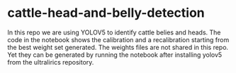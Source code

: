 # cattle-head-and-belly-detection

In this repo we are using YOLOV5 to identify cattle belies and heads. The code in the notebook shows the calibration and a recalibration starting from the best weight set generated. 
The weights files are not shared in this repo. Yet they can be generated by running the notebook after installing yolov5 from the ultralirics repository. 
